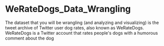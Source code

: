 # WeRateDogs_Data_Wrangling
The dataset that you will be wrangling (and analyzing and visualizing) is the tweet archive of Twitter user dog rates, also known as WeRateDogs. WeRateDogs is a Twitter account that rates people's dogs with a humorous comment about the dog
